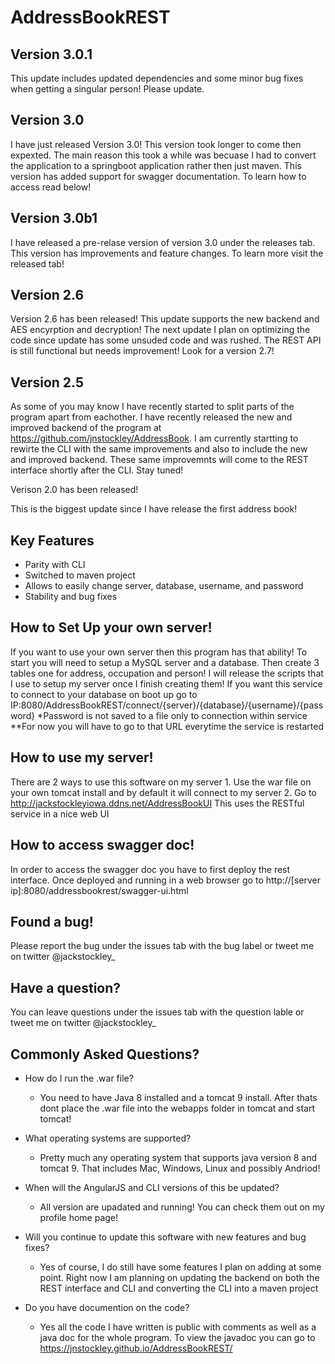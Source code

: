 # AddressBookREST

## Version 3.0.1
This update includes updated dependencies and some minor bug fixes when getting a singular person! Please update.

## Version 3.0
I have just released Version 3.0! This version took longer to come then expexted. The main reason this took a while was becuase I had to convert the application to a springboot application rather then just maven. This version has added support for swagger documentation. To learn how to access read below!

## Version 3.0b1
I have released a pre-relase version of version 3.0 under the releases tab. This version has improvements and feature changes. To learn more visit the released tab!

## Version 2.6
Version 2.6 has been released! This update supports the new backend and AES encyrption and decryption! The next update I plan on optimizing the code since update has some unsuded code and was rushed. The REST API is still functional but needs improvement! Look for a version 2.7!

## Version 2.5
As some of you may know I have recently started to split parts of the program apart from eachother. I have recently released the new and improved backend of the program at https://github.com/jnstockley/AddressBook. I am currently startting to rewirte the CLI with the same improvements and also to include the new and improved backend. These same improvemnts will come to the REST interface shortly after the CLI. Stay tuned!

Verison 2.0 has been released!

This is the biggest update since I have release the first address book!

## Key Features
 - Parity with CLI
 - Switched to maven project
 - Allows to easily change server, database, username, and password
 - Stability and bug fixes
 
 ## How to Set Up your own server!
  If you want to use your own server then this program has that ability!
  To start you will need to setup a MySQL server and a database.
  Then create 3 tables one for address, occupation and person!
  I will release the scripts that I use to setup my server once I finish creating them!
  If you want this service to connect to your database on boot up go to IP:8080/AddressBookREST/connect/{server}/{database}/{username}/{password}
  *Password is not saved to a file only to connection within service
  **For now you will have to go to that URL everytime the service is restarted
  
 ## How to use my server!
  There are 2 ways to use this software on my server
    1. Use the war file on your own tomcat install and by default it will connect to my server
    2. Go to http://jackstockleyiowa.ddns.net/AddressBookUI This uses the RESTful service in a nice web UI
  
 ## How to access swagger doc!
  In order to access the swagger doc you have to first deploy the rest interface. Once deployed and running in a web browser go to http://[server ip]:8080/addressbookrest/swagger-ui.html
  
 ## Found a bug!
  Please report the bug under the issues tab with the bug label or tweet me on twitter @jackstockley_
 
 ## Have a question?
  You can leave questions under the issues tab with the question lable or tweet me on twitter @jackstockley_
  
 ## Commonly Asked Questions?
  - How do I run the .war file?
    - You need to have Java 8 installed and a tomcat 9 install. After thats dont place the .war file into the webapps folder in tomcat and start tomcat!
 
 - What operating systems are supported?
   - Pretty much any operating system that supports java version 8 and tomcat 9. That includes Mac, Windows, Linux and possibly Andriod!
   
- When will the AngularJS and CLI versions of this be updated?
  - All version are upadated and running! You can check them out on my profile home page!
  
- Will you continue to update this software with new features and bug fixes?
  - Yes of course, I do still have some features I plan on adding at some point. Right now I am planning on updating the backend on both the REST interface and CLI and converting the CLI into a maven project
  
- Do you have documention on the code?
  - Yes all the code I have written is public with comments as well as a java doc for the whole program. To view the javadoc you can go to https://jnstockley.github.io/AddressBookREST/
